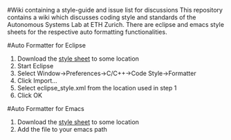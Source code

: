 #Wiki containing a style-guide and issue list for discussions
This repository contains a wiki which discusses coding style and standards of the
Autonomous Systems Lab at ETH Zurich. There are eclipse and emacs style sheets for
the respective auto formatting functionalities.

#Auto Formatter for Eclipse
1. Download the [style sheet](https://raw.github.com/ethz-asl/programming_styleguide/master/formatter/eclipse_style.xml) to some location
2. Start Eclipse
3. Select Window->Preferences->C/C++->Code Style->Formatter
4. Click Import...
5. Select eclipse_style.xml from the location used in step 1
6. Click OK

#Auto Formatter for Emacs
1. Download the [style sheet](https://raw.github.com/ethz-asl/programming_styleguide/master/formatter/emacs_style.el) to some location
2. Add the file to your emacs path
